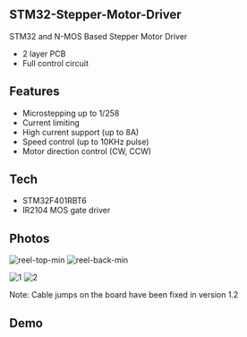 ## STM32-Stepper-Motor-Driver

STM32 and N-MOS Based Stepper Motor Driver 

- 2 layer PCB
- Full control circuit

## Features

- Microstepping up to 1/258 
- Current limiting
- High current support (up to 8A)
- Speed control (up to 10KHz pulse)
- Motor direction control (CW, CCW)

## Tech

- STM32F401RBT6
- IR2104 MOS gate driver

## Photos

![reel-top-min](https://github.com/furkanbakkal/STM32-Stepper-Motor-Driver/assets/81293327/bb0d2cb9-5cec-4872-9ee0-5a1a3f2ee583)
![reel-back-min](https://github.com/furkanbakkal/STM32-Stepper-Motor-Driver/assets/81293327/eec0bec8-443a-4938-9cba-cb699d7ba86c)

![1](https://github.com/furkanbakkal/STM32-Stepper-Motor-Driver/assets/81293327/f5d2102d-0b26-48df-baf5-0c6d999d2438)
![2](https://github.com/furkanbakkal/STM32-Stepper-Motor-Driver/assets/81293327/f82b2c81-b2a0-4722-83ba-0daeae9705c2)

Note: Cable jumps on the board have been fixed in version 1.2

## Demo

